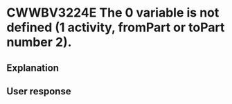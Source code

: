 # CWWBV3224E The 0 variable is not defined (1 activity, fromPart or toPart number 2).

## Explanation

## User response